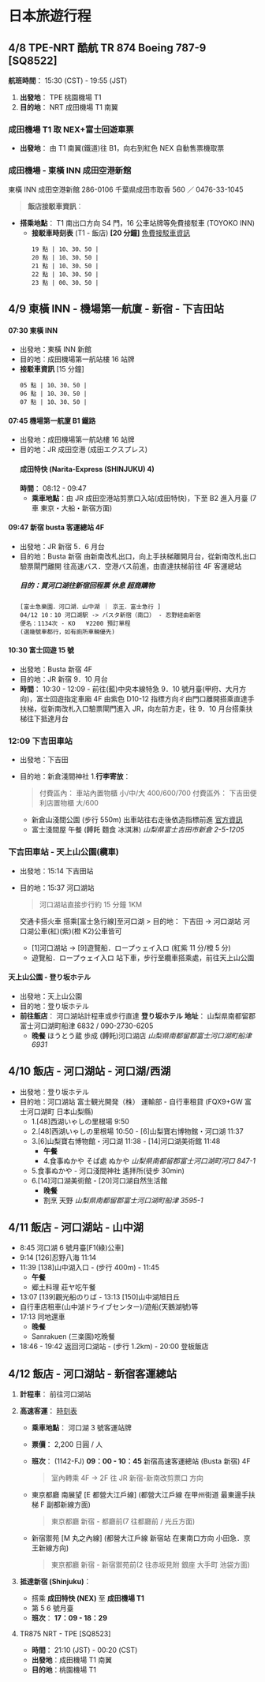 # 日本旅遊行程

## 4/8 TPE-NRT 酷航 TR 874 Boeing 787-9 [SQ8522]

**航班時間**： 15:30 (CST) - 19:55 (JST)

1. **出發地**： TPE 桃園機場 T1
2. **目的地**： NRT 成田機場 T1 南翼

### 成田機場 T1 取 NEX+富士回遊車票

- **出發地**： 由 T1 南翼(鐵道)往 B1，向右到紅色 NEX 自動售票機取票

### 成田機場 - 東橫 INN 成田空港新館

東橫 INN 成田空港新館 286-0106 千葉県成田市取香 560 ／ 0476-33-1045

> **飯店接駁車資訊**：

- **搭乘地點**： T1 南出口方向 S4 門，16 公車站牌等免費接駁車 (TOYOKO INN)
  - **接駁車時刻表** (T1 - 飯店) **[20 分鐘]** [免費接駁車資訊](https：//www.toyoko-inn.com/feature/pickup/airport/narita)
    ```
    19 點 | 10、30、50 |
    20 點 | 10、30、50 |
    21 點 | 10、30、50 |
    22 點 | 10、30、50 |
    23 點 | 00、30、50 |
    ```

## 4/9 東橫 INN - 機場第一航廈 - 新宿 - 下吉田站

#### 07:30 東橫 INN

- 出發地：東橫 INN 新館
- 目的地：成田機場第一航站樓 16 站牌
- **接駁車資訊** [15 分鐘]
  ```
  05 點 | 10、30、50 |
  06 點 | 10、30、50 |
  07 點 | 10、30、50 |
  ```

#### 07:45 機場第一航廈 B1 鐵路

- 出發地：成田機場第一航站樓 16 站牌
- 目的地：JR 成田空港 (成田エクスプレス)
  #### 成田特快 (Narita-Express (SHINJUKU) 4)
  **時間**： 08:12 - 09:47
  - **乘車地點**：由 JR 成田空港站剪票口入站(成田特快)，下至 B2 進入月臺 (7 車 東京・大船・新宿方面)

#### 09:47 新宿 busta 客運總站 4F

- 出發地：JR 新宿 5．6 月台
- 目的地：Busta 新宿
  由新南改札出口，向上手扶梯離開月台，從新南改札出口驗票閘門離開
  往高速バス．空港バス前進，由直達扶梯前往 4F 客運總站
  ##### 目的：買河口湖往新宿回程票 休息 超商購物
  ```
  [富士急樂園．河口湖．山中湖 ｜ 京王．富士急行 ]
  04/12 10：10 河口湖駅 -> バスタ新宿（南口） - 忍野経由新宿
  便名：1134次 - KO   ¥2200 預訂單程
  (選幾號車都行，如有廁所車輛優先)
  ```

#### 10:30 富士回遊 15 號

- 出發地：Busta 新宿 4F
- 目的地：JR 新宿 9．10 月台
- **時間**： 10:30 - 12:09 - 前往(藍)中央本線特急 9．10 號月臺(甲府、大月方向)，富士回遊指定車廂
  4F 由紫色 D10-12 指標方向ㄔ由門口離開搭乘直達手扶梯，從新南改札入口驗票閘門進入 JR，向左前方走，往 9．10 月台搭乘扶梯往下抵達月台

### 12:09 下吉田車站

- 出發地：下吉田
- 目的地：新倉淺間神社 1.**行李寄放**：

  > 付費區內： 車站內置物櫃 小/中/大 400/600/700
  > 付費區外： 下吉田便利店置物櫃 大/600

  - 新倉山淺間公園 (步行 550m)
    出車站往右走後依造指標前進 [官方資訊](https：//fujiyoshida.net/zh_TW/see-and-do/12)
  - 富士淺間屋 午餐 (餺飥 麵食 冰淇淋)
    _山梨県富士吉田市新倉 2-5-1205_

### 下吉田車站 - 天上山公園(纜車)

- 出發地：15:14 下吉田站
- 目的地：15:37 河口湖站

  > 河口湖站直接步行約 15 分鐘 1KM

  交通卡搭火車 搭乘[富士急行線]至河口湖 > 目的地： 下吉田 -> 河口湖站
  河口湖公車(紅)(紫)(橙 K2)公車皆可

  - [1]河口湖站 -> [9]遊覽船．ロープゥェイ入ロ (紅紫 11 分/橙 5 分)
  - 遊覽船．ロープゥェイ入ロ 站下車，步行至纜車搭乘處，前往天上山公園

#### 天上山公園 - 登り坂ホテル

- 出發地：天上山公園
- 目的地：登り坂ホテル
- **前往飯店**： 河口湖站計程車或步行直達 **登り坂ホテル**
  **地址**： 山梨県南都留郡富士河口湖町船津 6832 / 090-2730-6205
  - **晚餐**
    ほうとう蔵 歩成 (餺飥)河口湖店
    _山梨県南都留郡富士河口湖町船津 6931_

## 4/10 飯店 - 河口湖站 - 河口湖/西湖

- 出發地：登り坂ホテル
- 目的地：河口湖站
  富士観光開発（株） 運輸部 - 自行車租貸 (FQX9+GW 富士河口湖町 日本山梨縣)
  - 1.[48]西湖いゃしの里根場 9:50
  - 2.[48]西湖いゃしの里根場 10:50 - [6]山梨寶右博物館・河口湖 11:37
  - 3.[6]山梨寶右博物館・河口湖 11:38 - [14]河口湖美術館 11:48
    - **午餐**
    - 4.食事ぬかや そば處 ぬかや _山梨県南都留郡富士河口湖町河口 847-1_
  - 5.食事ぬかや - 河口淺間神社 遙拝所(徒步 30min)
  - 6.[14]河口湖美術館 - [20]河口湖自然生活館
    - **晚餐**
    - 割烹 天野 _山梨県南都留郡富士河口湖町船津 3595-1_

## 4/11 飯店 - 河口湖站 - 山中湖

- 8:45 河口湖 6 號月臺[F1(綠)公車]
- 9:14 [126]忍野八海 11:14
- 11:39 [138]山中湖入口 - (步行 400m) - 11:45
  - **午餐**
  - 郷土料理 莊ヤ吃午餐
- 13:07 [139]觀光船のりば - 13:13 [150]山中湖旭日丘
- 自行車店租車(山中湖ドライブセンター)/遊船(天鵝湖號)等
- 17:13 同地還車
  - **晚餐**
  - Sanrakuen (三楽園)吃晚餐
- 18:46 - 19:42 返回河口湖站 - (步行 1.2km) - 20:00 登板飯店

## 4/12 飯店 - 河口湖站 - 新宿客運總站

1. **計程車**： 前往河口湖站
2. **高速客運**：
   [時刻表](https://www.highwaybus.com/gp/inbound/inbTimeTbl?lineGroupNo=1&lineId=110&upDownKbn=2)

   - **乘車地點**： 河口湖 3 號客運站牌
   - **票價**： 2,200 日圓 / 人
   - **班次**： (1142-FJ) **09：00 - 10：45** 新宿高速客運總站 (Busta 新宿) 4F

     > 室內轉乘 4F -> 2F 往 JR 新宿-新南改剪票口 方向

   - 東京都廳 南展望
     [E 都營大江戶線]
     (都營大江戶線 在甲州街道 最東邊手扶梯 F 副都新線方面)
     > 東京都廳 新宿 - 都廳前(7 往都廳前 / 光丘方面)
   - 新宿禦苑
     [M 丸之內線]
     (都營大江戶線 新宿站 在東南口方向 小田急．京王新線方向)
     > 東京都廳 新宿 - 新宿禦苑前(2 往赤坂見附 銀座 大手町 池袋方面)

3. **抵達新宿 (Shinjuku)**：
   - 搭乘 **成田特快 (NEX)** 至 **成田機場 T1**
   - 第 5 6 號月臺
   - **班次**： **17：09 - 18：29**
4. TR875 NRT - TPE [SQ8523]
   - **時間**： 21:10 (JST) - 00:20 (CST)
   - **出發地**：成田機場 T1 南翼
   - **目的地**：桃園機場 T1
